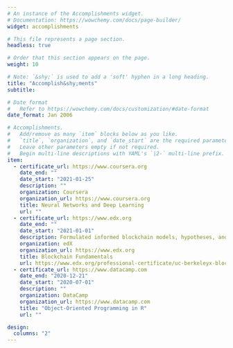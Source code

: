 ```yaml
---
# An instance of the Accomplishments widget.
# Documentation: https://wowchemy.com/docs/page-builder/
widget: accomplishments

# This file represents a page section.
headless: true

# Order that this section appears on the page.
weight: 10

# Note: `&shy;` is used to add a 'soft' hyphen in a long heading.
title: "Accomplish&shy;ments"
subtitle:

# Date format
#   Refer to https://wowchemy.com/docs/customization/#date-format
date_format: Jan 2006

# Accomplishments.
#   Add/remove as many `item` blocks below as you like.
#   `title`, `organization`, and `date_start` are the required parameters.
#   Leave other parameters empty if not required.
#   Begin multi-line descriptions with YAML's `|2-` multi-line prefix.
item:
  - certificate_url: https://www.coursera.org
    date_end: ""
    date_start: "2021-01-25"
    description: ""
    organization: Coursera
    organization_url: https://www.coursera.org
    title: Neural Networks and Deep Learning
    url: ""
  - certificate_url: https://www.edx.org
    date_end: ""
    date_start: "2021-01-01"
    description: Formulated informed blockchain models, hypotheses, and use cases.
    organization: edX
    organization_url: https://www.edx.org
    title: Blockchain Fundamentals
    url: https://www.edx.org/professional-certificate/uc-berkeleyx-blockchain-fundamentals
  - certificate_url: https://www.datacamp.com
    date_end: "2020-12-21"
    date_start: "2020-07-01"
    description: ""
    organization: DataCamp
    organization_url: https://www.datacamp.com
    title: "Object-Oriented Programming in R"
    url: ""

design:
  columns: "2"
---
```


